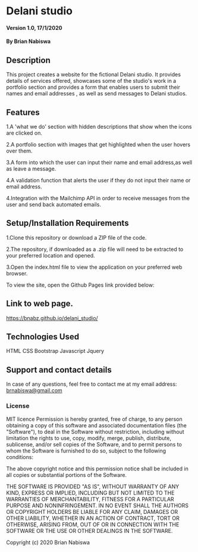 # Delani studio
#### Version 1.0, 17/1/2020
#### By Brian Nabiswa
## Description
This project creates a website for the fictional  Delani studio. It provides details of services offered, showcases some of the studio's work in a  portfolio section and provides a form that enables users to submit their names and email addresses , as well as send messages to Delani studios.
## Features
1.A 'what we do' section with hidden descriptions that show when the icons are clicked on.

2.A portfolio section with images that get highlighted when the user hovers over them.

3.A form into which the user can input their name and email address,as well as leave a message.

4.A validation function that alerts the user if they do not input their name or email address.

4.Integration with the Mailchimp API in order to receive messages from the user and send back automated emails.

## Setup/Installation Requirements
1.Clone this repository or download a ZIP file of the code.

2.The repository, if downloaded as a .zip file will need to be extracted to your preferred location and opened.

3.Open the index.html file to view the application on your preferred web browser.

To view the site, open the Github Pages link provided below:
## Link to web page.
https://bnabz.github.io/delani_studio/
## Technologies Used
HTML
CSS
Bootstrap
Javascript
Jquery
## Support and contact details
In case of any questions, feel free to contact me at my email address: brnabiswa@gmail.com
### License
MIT licence
Permission is hereby granted, free of charge, to any person obtaining a copy of this software and associated documentation files (the "Software"), to deal in the Software without restriction, including without limitation the rights to use, copy, modify, merge, publish, distribute, sublicense, and/or sell copies of the Software, and to permit persons to whom the Software is furnished to do so, subject to the following conditions:

The above copyright notice and this permission notice shall be included in all copies or substantial portions of the Software.

THE SOFTWARE IS PROVIDED "AS IS", WITHOUT WARRANTY OF ANY KIND, EXPRESS OR IMPLIED, INCLUDING BUT NOT LIMITED TO THE WARRANTIES OF MERCHANTABILITY, FITNESS FOR A PARTICULAR PURPOSE AND NONINFRINGEMENT. IN NO EVENT SHALL THE AUTHORS OR COPYRIGHT HOLDERS BE LIABLE FOR ANY CLAIM, DAMAGES OR OTHER LIABILITY, WHETHER IN AN ACTION OF CONTRACT, TORT OR OTHERWISE, ARISING FROM, OUT OF OR IN CONNECTION WITH THE SOFTWARE OR THE USE OR OTHER DEALINGS IN THE SOFTWARE.

Copyright (c) 2020 Brian Nabiswa
